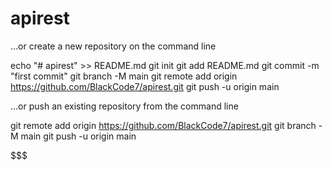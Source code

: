 # apirest

…or create a new repository on the command line

echo "# apirest" >> README.md
git init
git add README.md
git commit -m "first commit"
git branch -M main
git remote add origin https://github.com/BlackCode7/apirest.git
git push -u origin main

…or push an existing repository from the command line

git remote add origin https://github.com/BlackCode7/apirest.git
git branch -M main
git push -u origin main

$$$$$$$
